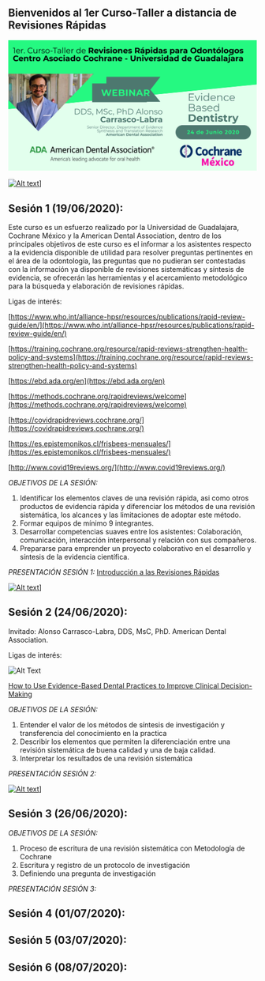 ## Bienvenidos al 1er Curso-Taller a distancia de Revisiones Rápidas
![Alt Text](Flyer_ADA_CUCS.png)

[![Alt text](https://img.youtube.com/vi/XvwE-VE--VQ/0.jpg)](https://youtu.be/XvwE-VE--VQ)] 


## Sesión 1 (19/06/2020):

Este curso es un esfuerzo realizado por la Universidad de Guadalajara, Cochrane México y la American Dental Association, dentro de los principales objetivos de este curso es el informar a los asistentes respecto a la evidencia disponible de utilidad para resolver preguntas pertinentes en el área de la odontología, las preguntas que no pudieran ser contestadas con la información ya disponible de revisiones sistemáticas y síntesis de evidencia, se ofrecerán las herramientas y el acercamiento metodológico para la búsqueda y elaboración de revisiones rápidas. 

Ligas de interés: 

[https://www.who.int/alliance-hpsr/resources/publications/rapid-review-guide/en/](https://www.who.int/alliance-hpsr/resources/publications/rapid-review-guide/en/)

[https://training.cochrane.org/resource/rapid-reviews-strengthen-health-policy-and-systems](https://training.cochrane.org/resource/rapid-reviews-strengthen-health-policy-and-systems)

[https://ebd.ada.org/en](https://ebd.ada.org/en)

[https://methods.cochrane.org/rapidreviews/welcome](https://methods.cochrane.org/rapidreviews/welcome)

[https://covidrapidreviews.cochrane.org/](https://covidrapidreviews.cochrane.org/)

[https://es.epistemonikos.cl/frisbees-mensuales/](https://es.epistemonikos.cl/frisbees-mensuales/)

[http://www.covid19reviews.org/](http://www.covid19reviews.org/)

*OBJETIVOS DE LA SESIÓN:* 
1. Identificar los elementos claves de una revisión rápida, asi como otros productos de evidencia rápida y diferenciar los métodos de una revisión sistemática, los alcances y las limitaciones de adoptar este método.  
2. Formar equipos de mínimo 9 integrantes.
3. Desarrollar competencias suaves entre los asistentes: Colaboración, comunicación, interacción interpersonal y relación con sus compañeros. 
4. Prepararse para emprender un proyecto colaborativo en el desarrollo y síntesis de la evidencia científica. 

*PRESENTACIÓN SESIÓN 1:* [Introducción a las Revisiones Rápidas](Sesión_1.pdf)

[![Alt text](https://img.youtube.com/vi/hJbOdVSduew/0.jpg)](https://youtu.be/hJbOdVSduew)] 

## Sesión 2 (24/06/2020):

Invitado: Alonso Carrasco-Labra, DDS, MsC, PhD. American Dental Association.

Ligas de interés: 


![Alt Text](https://m.media-amazon.com/images/I/51xhKmCmIOL._SX260_.jpg)

[How to Use Evidence-Based Dental Practices to Improve Clinical Decision-Making](https://www.amazon.com.mx/Evidence-Based-Practices-Improve-Clinical-Decision-Making/dp/1684470617/ref=tmm_pap_swatch_0?_encoding=UTF8&qid=1593152485&sr=8-1)


*OBJETIVOS DE LA SESIÓN:* 
1. Entender el valor de los métodos de síntesis de investigación y transferencia del conocimiento en la practica 
2. Describir los elementos que permiten la diferenciación entre una revisión sistemática de buena calidad y una de baja calidad. 
3. Interpretar los resultados de una revisión sistemática 

*PRESENTACIÓN SESIÓN 2:*

[![Alt text](https://img.youtube.com/vi/Aq6zPuuPA08/0.jpg)](https://youtu.be/Aq6zPuuPA08)] 

## Sesión 3 (26/06/2020):

*OBJETIVOS DE LA SESIÓN:*
1. Proceso de escritura de una revisión sistemática con Metodología de Cochrane
2. Escritura y registro de un protocolo de investigación
3. Definiendo una pregunta de investigación


*PRESENTACIÓN SESIÓN 3:*

## Sesión 4 (01/07/2020):

## Sesión 5 (03/07/2020):

## Sesión 6 (08/07/2020):
